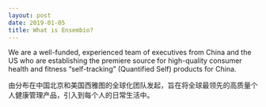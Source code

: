 ```yaml
---
layout: post
date: 2019-01-05
title: What is Ensembio?
---
```

We are a well-funded, experienced team of executives from China and the US who are establishing the premiere source for high-quality consumer health and fitness “self-tracking” (Quantified Self) products for China.

由分布在中国北京和美国西雅图的全球化团队发起，旨在将全球最领先的高质量个人健康管理产品，引入到每个人的日常生活中。
